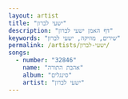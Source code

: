 ```yaml
---
layout: artist
title: "ישעי לברון"
description: "דף האמן ישעי לברון"
keywords: "שירים, מוזיקה, ישעי לברון"
permalink: /artists/ישעי-לברון/
songs:
  - number: "32846"
    name: "אהבת התורה"
    album: "סינגלים"
    artist: "ישעי לברון"
---
```

